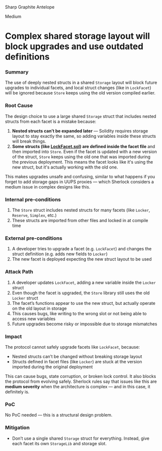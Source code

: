 Sharp Graphite Antelope

Medium

# Complex shared storage layout will block upgrades and use outdated definitions

### Summary  
The use of deeply nested structs in a shared `Storage` layout will block future upgrades to individual facets, and local struct changes (like in `LockFacet`) will be ignored because `Store` keeps using the old version compiled earlier.

### Root Cause  
The design choice to use a large shared `Storage` struct that includes nested structs from each facet is a mistake because:

1. **Nested structs can’t be expanded later** — Solidity requires storage layout to stay exactly the same, so adding variables inside these structs will break things.
2. **Some structs (like [LockFacet.sol](https://github.com/sherlock-audit/2025-04-burve/blob/44cba36e2a0c3cd7b6999459bf7746db92f8cc0a/Burve/src/multi/facets/LockFacet.sol#L14-L14)) are defined inside the facet file** and then imported into `Store`. Even if the facet is updated with a new version of the struct, `Store` keeps using the old one that was imported during the previous deployment. This means the facet looks like it's using the new struct, but it's actually working with the old one.

This makes upgrades unsafe and confusing, similar to what happens if you forget to add storage gaps in UUPS proxies — which Sherlock considers a medium issue in complex designs like this.

### Internal pre-conditions  
1. The `Store` struct includes nested structs for many facets (like `Locker`, `Reserve`, `Simplex`, etc.)  
2. These structs are imported from other files and locked in at compile time  

### External pre-conditions  
1. A developer tries to upgrade a facet (e.g. `LockFacet`) and changes the struct definition (e.g. adds new fields to `Locker`)  
2. The new facet is deployed expecting the new struct layout to be used  

### Attack Path  
1. A developer updates `LockFacet`, adding a new variable inside the `Locker` struct  
2. Even though the facet is upgraded, the `Store` library still uses the old `Locker` struct  
3. The facet’s functions appear to use the new struct, but actually operate on the old layout in storage  
4. This causes bugs, like writing to the wrong slot or not being able to access new variables  
5. Future upgrades become risky or impossible due to storage mismatches  

### Impact  
The protocol cannot safely upgrade facets like `LockFacet`, because:

- Nested structs can’t be changed without breaking storage layout  
- Structs defined in facet files (like `Locker`) are stuck at the version imported during the original deployment

This can cause bugs, state corruption, or broken lock control. It also blocks the protocol from evolving safely. Sherlock rules say that issues like this are **medium severity** when the architecture is complex — and in this case, it definitely is.

### PoC
No PoC needed — this is a structural design problem.

### Mitigation
- Don’t use a single shared `Storage` struct for everything. Instead, give each facet its own `StorageLib` and storage slot.  
